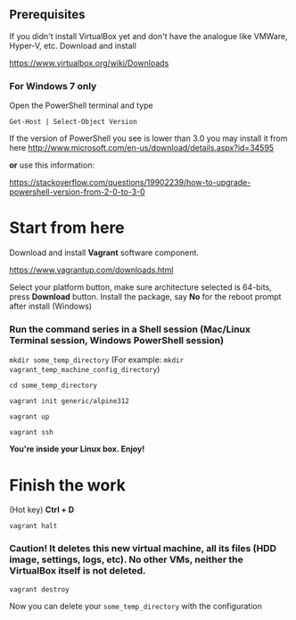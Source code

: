 ## Prerequisites

If you didn't install VirtualBox yet and don't have the analogue like VMWare, Hyper-V, etc.
Download and install

https://www.virtualbox.org/wiki/Downloads

### For Windows 7 only

Open the  PowerShell terminal and type

`Get-Host | Select-Object Version`

If the version of PowerShell you see is lower than 3.0 you may install it from here http://www.microsoft.com/en-us/download/details.aspx?id=34595

**or** use this information:

https://stackoverflow.com/questions/19902239/how-to-upgrade-powershell-version-from-2-0-to-3-0

# Start from here

Download and install **Vagrant** software component. 

https://www.vagrantup.com/downloads.html

Select your platform button, make sure architecture selected is 64-bits, press **Download** button.
Install the package, say **No** for the reboot prompt after install (Windows)

### Run the command series in a Shell session (Mac/Linux Terminal session, Windows PowerShell session)

`mkdir some_temp_directory` (For example: `mkdir vagrant_temp_machine_config_directory`)

`cd some_temp_directory`

`vagrant init generic/alpine312`

`vagrant up`

`vagrant ssh`

**You're inside your Linux box. Enjoy!**

# Finish the work

(Hot key)  **Ctrl + D**

`vagrant halt`

### Caution! It deletes this new virtual machine, all its files (HDD image, settings, logs, etc). No other VMs, neither the VirtualBox itself is not deleted.

`vagrant destroy`

Now you can delete your `some_temp_directory` with the configuration
